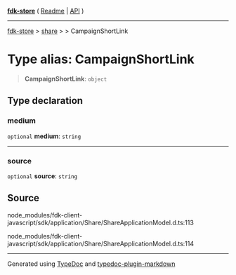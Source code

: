 [**fdk-store**](../../../README.md) ( [Readme](../../../README.md) \| [API](../../../API.md) )

---

[fdk-store](../../../API.md) > [share](../../README.md) > [<internal>](../README.md) > CampaignShortLink

# Type alias: CampaignShortLink

> **CampaignShortLink**: `object`

## Type declaration

### medium

`optional` **medium**: `string`

---

### source

`optional` **source**: `string`

## Source

node_modules/fdk-client-javascript/sdk/application/Share/ShareApplicationModel.d.ts:113

node_modules/fdk-client-javascript/sdk/application/Share/ShareApplicationModel.d.ts:114

---

Generated using [TypeDoc](https://typedoc.org/) and [typedoc-plugin-markdown](https://www.npmjs.com/package/typedoc-plugin-markdown)
